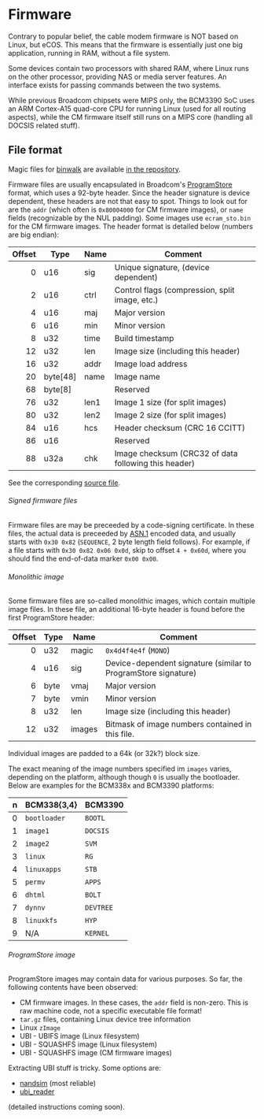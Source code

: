 Firmware
========

Contrary to popular belief, the cable modem firmware is NOT based on Linux, but eCOS. This means that the
firmware is essentially just one big application, running in RAM, without a file system.

Some devices contain two processors with shared RAM, where Linux runs on the other processor, providing
NAS or media server features. An interface exists for passing commands between the two systems.

While previous Broadcom chipsets were MIPS only, the BCM3390 SoC uses an ARM Cortex-A15 quad-core
CPU for running Linux (used for all routing aspects), while the CM firmware itself still runs on a
MIPS core (handling all DOCSIS related stuff).

## File format

Magic files for [binwalk](https://github.com/ReFirmLabs/binwalk) are available
[in the repository](https://github.com/jclehner/bcm2-utils/tree/master/misc).

Firmware files are usually encapsulated in Broadcom's [ProgramStore](https://github.com/Broadcom/aeolus/tree/master/ProgramStore) format,
which uses a 92-byte header. Since
the header signature is device dependent, these headers are not that easy
to spot. Things to look out for are the `addr` (which often
is `0x80004000` for CM firmware images), or `name` fields (recognizable
by the NUL padding). Some images use `ecram_sto.bin` for the CM firmware
images. The header format is detailed below (numbers are big endian):

| Offset | Type     | Name | Comment                                     |
|-------:|----------|------|---------------------------------------------|
| 0      | u16      | sig  | Unique signature, (device dependent)        |
| 2      | u16      | ctrl | Control flags (compression, split image, etc.)|
| 4      | u16      | maj  | Major version |
| 6      | u16      | min  | Minor version |
| 8      | u32      | time | Build timestamp |
| 12     | u32      | len  | Image size (including this header) |
| 16     | u32      | addr | Image load address |
| 20     | byte[48] | name | Image name |
| 68     | byte[8]  |      | Reserved |
| 76     | u32      | len1 | Image 1 size (for split images) |
| 80     | u32      | len2 | Image 2 size (for split images) |
| 84     | u16      | hcs  | Header checksum (CRC 16 CCITT)  |
| 86     | u16      |      | Reserved |
| 88     | u32a     | chk  | Image checksum (CRC32 of data following this header) |

See the corresponding [source file](https://github.com/Broadcom/aeolus/blob/master/ProgramStore/ProgramStore.h).


###### Signed firmware files

Firmware files are may be preceeded by a code-signing certificate. In these files,
the actual data is preceeded by [ASN.1](https://en.wikipedia.org/wiki/Abstract_Syntax_Notation_One) encoded data,
and usually starts with `0x30 0x82` (`SEQUENCE`, 2 byte length field follows). For example, if a file starts
with `0x30 0x82 0x06 0x0d`, skip to offset `4 + 0x60d`, where you should find the end-of-data marker `0x00 0x00`.

###### Monolithic image

Some firmware files are so-called monolithic images, which contain multiple image files. In these file, an additional
16-byte header is found before the first ProgramStore header:

| Offset | Type     | Name  | Comment                                     |
|-------:|----------|-------|---------------------------------------------|
| 0      | u32      | magic | `0x4d4f4e4f` (`MONO`)                       |
| 4      | u16      | sig   | Device-dependent signature (similar to ProgramStore signature) |
| 6      | byte     | vmaj  | Major version                               |
| 7      | byte     | vmin  | Minor version
| 8      | u32      | len   | Image size (including this header)          |
| 12     | u32      | images| Bitmask of image numbers contained in this file. |

Individual images are padded to a 64k (or 32k?) block size.

The exact meaning of the image numbers specified im `images` varies, depending
on the platform, although though `0` is usually the bootloader. Below are
examples for the BCM338x and BCM3390 platforms:

| n      | BCM338{3,4}   | BCM3390   |
|-------:|---------------|-----------|
| 0      | `bootloader`  | `BOOTL`   |
| 1      | `image1`      | `DOCSIS`  |
| 2      | `image2`      | `SVM`     |
| 3      | `linux`       | `RG`      |
| 4      | `linuxapps`   | `STB`     |
| 5      | `permv`       | `APPS`    |
| 6      | `dhtml`       | `BOLT`    |
| 7      | `dynnv`       | `DEVTREE` |
| 8      | `linuxkfs`    | `HYP`     |
| 9      | N/A           | `KERNEL`  |

###### ProgramStore image

ProgramStore images may contain data for various purposes. So far,
the following contents have been observed:

* CM firmware images. In these cases, the `addr` field is non-zero. This is
  raw machine code, not a specific executable file format!
* `tar.gz` files, containing Linux device tree information
* Linux `zImage`
* UBI - UBIFS image (Linux filesystem)
* UBI - SQUASHFS image (Linux filesystem)
* UBI - SQUASHFS image (CM firmware images)

Extracting UBI stuff is tricky. Some options are:

* [nandsim](http://www.linux-mtd.infradead.org/faq/nand.html) (most reliable)
* [ubi_reader](https://github.com/jrspruitt/ubi_reader/blob/master/README.md)

(detailed instructions coming soon).
